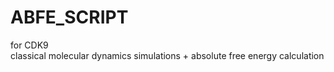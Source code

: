 ABFE_SCRIPT
===========
for CDK9  
classical molecular dynamics simulations + absolute free energy calculation  
